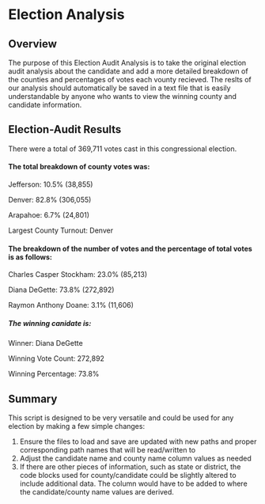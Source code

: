 # Election Analysis

## Overview

The purpose of this Election Audit Analysis is to take the original election audit analysis about the candidate and add a more detailed breakdown of the counties and percentages of votes each vounty recieved. The reslts of our analysis should automatically be saved in a text file that is easily understandable by anyone who wants to view the winning county and candidate information.

## Election-Audit Results

There were a total of 369,711 votes cast in this congressional election.

#### The total breakdown of county votes was:
Jefferson: 10.5% (38,855)

Denver: 82.8% (306,055)

Arapahoe: 6.7% (24,801)

Largest County Turnout: Denver

#### The breakdown of the number of votes and the percentage of total votes is as follows:
Charles Casper Stockham: 23.0% (85,213)

Diana DeGette: 73.8% (272,892)

Raymon Anthony Doane: 3.1% (11,606)

##### The winning canidate is:
Winner: Diana DeGette

Winning Vote Count: 272,892

Winning Percentage: 73.8%

## Summary
This script is designed to be very versatile and could be used for any election by making a few simple changes:
1.	Ensure the files to load and save are updated with new paths and proper corresponding path names that will be read/written to
2.	Adjust the candidate name and county name column values as needed
3.	If there are other pieces of information, such as state or district, the code blocks used for county/candidate could be slightly altered to include additional data. The column would have to be added to where the candidate/county name values are derived.

